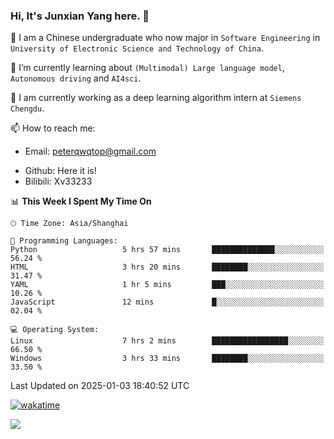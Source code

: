 ### Hi, It's Junxian Yang here. 👋

<!--
**Uestc-Young/Uestc-Young** is a ✨ _special_ ✨ repository because its `README.md` (this file) appears on your GitHub profile.

Here are some ideas to get you started:

- 🔭 I’m currently working on ...
- 🌱 I’m currently learning ...
- 👯 I’m looking to collaborate on ...
- 🤔 I’m looking for help with ...
- 💬 Ask me about ...
- 📫 How to reach me: ...
- 😄 Pronouns: ...
- ⚡ Fun fact: ...
-->
🎉 I am a Chinese undergraduate who now major in `Software Engineering` in `University of Electronic Science and Technology of China`.  
  
🌱 I’m currently learning about `(Multimodal) Large language model`, `Autonomous driving` and `AI4sci`.  

🔭 I am currently working as a deep learning algorithm intern at `Siemens Chengdu`.
  
📫 How to reach me: 
   - Email: peterqwqtop@gmail.com
<!--   - Academic Page: [junxianyanguestc.github.io](https://junxianyanguestc.github.io/)-->
   - Github: Here it is!
   - Bilibili: Xv33233
     
<!--START_SECTION:waka-->
📊 **This Week I Spent My Time On** 

```text
🕑︎ Time Zone: Asia/Shanghai

💬 Programming Languages: 
Python                   5 hrs 57 mins       ██████████████░░░░░░░░░░░   56.24 % 
HTML                     3 hrs 20 mins       ████████░░░░░░░░░░░░░░░░░   31.47 % 
YAML                     1 hr 5 mins         ███░░░░░░░░░░░░░░░░░░░░░░   10.26 % 
JavaScript               12 mins             █░░░░░░░░░░░░░░░░░░░░░░░░   02.04 % 

💻 Operating System: 
Linux                    7 hrs 2 mins        █████████████████░░░░░░░░   66.50 % 
Windows                  3 hrs 33 mins       ████████░░░░░░░░░░░░░░░░░   33.50 % 
```


 Last Updated on 2025-01-03 18:40:52 UTC
<!--END_SECTION:waka-->
[![wakatime](https://wakatime.com/badge/user/018ec14b-e820-4cd0-9355-392b716a8277.svg)](https://wakatime.com/@018ec14b-e820-4cd0-9355-392b716a8277)

![](https://visitor-badge.glitch.me/badge?page_id=Uestc-Young.readme)
